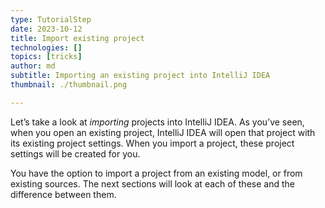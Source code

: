 ```yaml
---
type: TutorialStep
date: 2023-10-12
title: Import existing project
technologies: []
topics: [tricks]
author: md
subtitle: Importing an existing project into IntelliJ IDEA
thumbnail: ./thumbnail.png

---
```


Let’s take a look at _importing_ projects into IntelliJ IDEA. As you’ve seen, when you open an existing project, IntelliJ IDEA will open that project with its existing project settings. When you import a project, these project settings will be created for you. 

You have the option to import a project from an existing model, or from existing sources. The next sections will look at each of these and the difference between them.